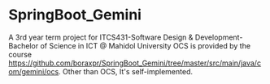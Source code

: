 # SpringBoot_Gemini
A 3rd year term project for ITCS431-Software Design &amp; Development-Bachelor of Science in ICT @ Mahidol University
OCS is provided by the course https://github.com/boraxpr/SpringBoot_Gemini/tree/master/src/main/java/com/gemini/ocs.
Other than OCS, It's self-implemented.
